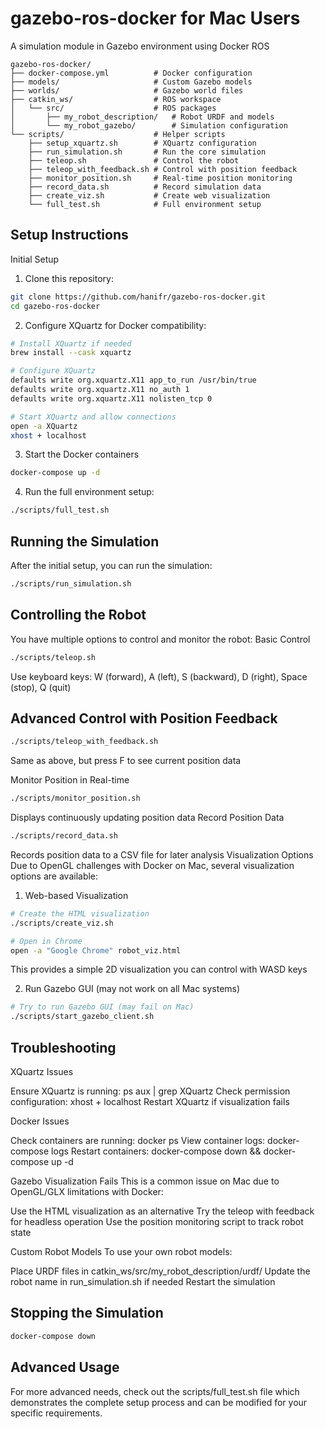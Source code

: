 
# gazebo-ros-docker for Mac Users
 A simulation module in Gazebo environment using Docker ROS
```
gazebo-ros-docker/
├── docker-compose.yml          # Docker configuration
├── models/                     # Custom Gazebo models
├── worlds/                     # Gazebo world files
├── catkin_ws/                  # ROS workspace
│   └── src/                    # ROS packages
│       ├── my_robot_description/   # Robot URDF and models
│       └── my_robot_gazebo/        # Simulation configuration
└── scripts/                    # Helper scripts
    ├── setup_xquartz.sh        # XQuartz configuration
    ├── run_simulation.sh       # Run the core simulation
    ├── teleop.sh               # Control the robot
    ├── teleop_with_feedback.sh # Control with position feedback
    ├── monitor_position.sh     # Real-time position monitoring
    ├── record_data.sh          # Record simulation data
    ├── create_viz.sh           # Create web visualization
    └── full_test.sh            # Full environment setup
```
## Setup Instructions
Initial Setup

1. Clone this repository:
```bash
git clone https://github.com/hanifr/gazebo-ros-docker.git
cd gazebo-ros-docker
```
2. Configure XQuartz for Docker compatibility:
```bash
# Install XQuartz if needed
brew install --cask xquartz

# Configure XQuartz
defaults write org.xquartz.X11 app_to_run /usr/bin/true
defaults write org.xquartz.X11 no_auth 1
defaults write org.xquartz.X11 nolisten_tcp 0

# Start XQuartz and allow connections
open -a XQuartz
xhost + localhost
```

3. Start the Docker containers
```bash
docker-compose up -d
```
4. Run the full environment setup:
```bash
./scripts/full_test.sh
```

## Running the Simulation
After the initial setup, you can run the simulation:
```bash
./scripts/run_simulation.sh
```

## Controlling the Robot
You have multiple options to control and monitor the robot:
Basic Control
```bash
./scripts/teleop.sh
```
Use keyboard keys: W (forward), A (left), S (backward), D (right), Space (stop), Q (quit)

## Advanced Control with Position Feedback
```bash
./scripts/teleop_with_feedback.sh
```
Same as above, but press F to see current position data

Monitor Position in Real-time
```bash
./scripts/monitor_position.sh
```

Displays continuously updating position data
Record Position Data
```bash
./scripts/record_data.sh
```

Records position data to a CSV file for later analysis
Visualization Options
Due to OpenGL challenges with Docker on Mac, several visualization options are available:

1. Web-based Visualization
```bash
# Create the HTML visualization
./scripts/create_viz.sh

# Open in Chrome
open -a "Google Chrome" robot_viz.html
```

This provides a simple 2D visualization you can control with WASD keys

2. Run Gazebo GUI (may not work on all Mac systems)
```bash
# Try to run Gazebo GUI (may fail on Mac)
./scripts/start_gazebo_client.sh
```

## Troubleshooting
XQuartz Issues

Ensure XQuartz is running: ps aux | grep XQuartz
Check permission configuration: xhost + localhost
Restart XQuartz if visualization fails

Docker Issues

Check containers are running: docker ps
View container logs: docker-compose logs
Restart containers: docker-compose down && docker-compose up -d

Gazebo Visualization Fails
This is a common issue on Mac due to OpenGL/GLX limitations with Docker:

Use the HTML visualization as an alternative
Try the teleop with feedback for headless operation
Use the position monitoring script to track robot state

Custom Robot Models
To use your own robot models:

Place URDF files in catkin_ws/src/my_robot_description/urdf/
Update the robot name in run_simulation.sh if needed
Restart the simulation

## Stopping the Simulation

```bash
docker-compose down
```

## Advanced Usage
For more advanced needs, check out the scripts/full_test.sh file which demonstrates the complete setup process and can be modified for your specific requirements.